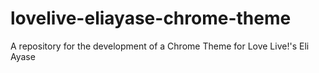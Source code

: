 # lovelive-eliayase-chrome-theme
A repository for the development of a Chrome Theme for Love Live!'s Eli Ayase
